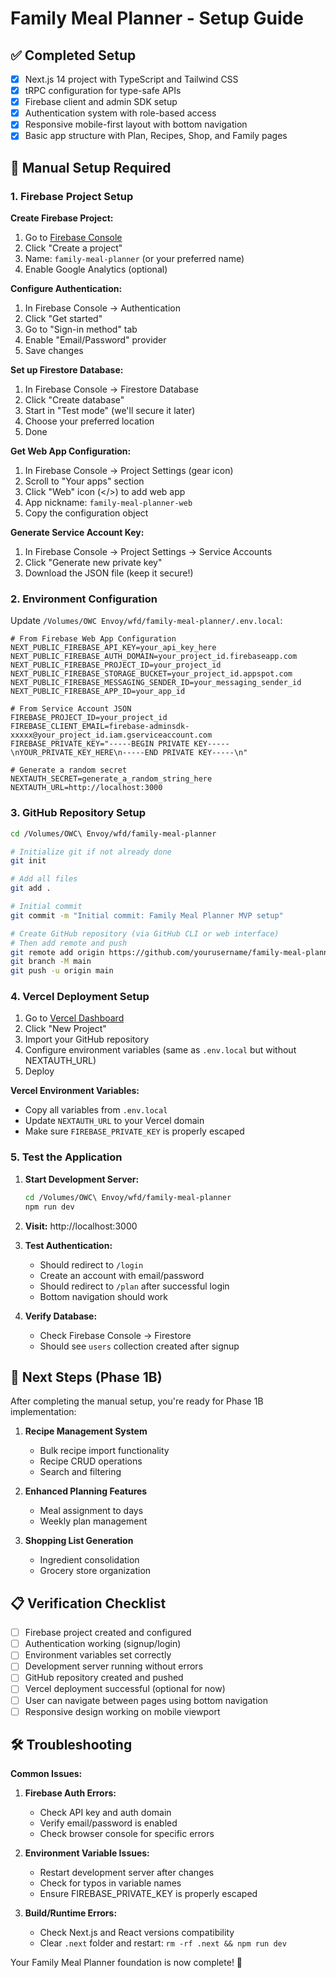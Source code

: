 # Family Meal Planner - Setup Guide

## ✅ Completed Setup

- [x] Next.js 14 project with TypeScript and Tailwind CSS
- [x] tRPC configuration for type-safe APIs
- [x] Firebase client and admin SDK setup
- [x] Authentication system with role-based access
- [x] Responsive mobile-first layout with bottom navigation
- [x] Basic app structure with Plan, Recipes, Shop, and Family pages

## 🔧 Manual Setup Required

### 1. Firebase Project Setup

**Create Firebase Project:**
1. Go to [Firebase Console](https://console.firebase.google.com/)
2. Click "Create a project"
3. Name: `family-meal-planner` (or your preferred name)
4. Enable Google Analytics (optional)

**Configure Authentication:**
1. In Firebase Console → Authentication
2. Click "Get started"
3. Go to "Sign-in method" tab
4. Enable "Email/Password" provider
5. Save changes

**Set up Firestore Database:**
1. In Firebase Console → Firestore Database
2. Click "Create database"
3. Start in "Test mode" (we'll secure it later)
4. Choose your preferred location
5. Done

**Get Web App Configuration:**
1. In Firebase Console → Project Settings (gear icon)
2. Scroll to "Your apps" section
3. Click "Web" icon (</>) to add web app
4. App nickname: `family-meal-planner-web`
5. Copy the configuration object

**Generate Service Account Key:**
1. In Firebase Console → Project Settings → Service Accounts
2. Click "Generate new private key"
3. Download the JSON file (keep it secure!)

### 2. Environment Configuration

Update `/Volumes/OWC Envoy/wfd/family-meal-planner/.env.local`:

```env
# From Firebase Web App Configuration
NEXT_PUBLIC_FIREBASE_API_KEY=your_api_key_here
NEXT_PUBLIC_FIREBASE_AUTH_DOMAIN=your_project_id.firebaseapp.com
NEXT_PUBLIC_FIREBASE_PROJECT_ID=your_project_id
NEXT_PUBLIC_FIREBASE_STORAGE_BUCKET=your_project_id.appspot.com
NEXT_PUBLIC_FIREBASE_MESSAGING_SENDER_ID=your_messaging_sender_id
NEXT_PUBLIC_FIREBASE_APP_ID=your_app_id

# From Service Account JSON
FIREBASE_PROJECT_ID=your_project_id
FIREBASE_CLIENT_EMAIL=firebase-adminsdk-xxxxx@your_project_id.iam.gserviceaccount.com
FIREBASE_PRIVATE_KEY="-----BEGIN PRIVATE KEY-----\nYOUR_PRIVATE_KEY_HERE\n-----END PRIVATE KEY-----\n"

# Generate a random secret
NEXTAUTH_SECRET=generate_a_random_string_here
NEXTAUTH_URL=http://localhost:3000
```

### 3. GitHub Repository Setup

```bash
cd /Volumes/OWC\ Envoy/wfd/family-meal-planner

# Initialize git if not already done
git init

# Add all files
git add .

# Initial commit
git commit -m "Initial commit: Family Meal Planner MVP setup"

# Create GitHub repository (via GitHub CLI or web interface)
# Then add remote and push
git remote add origin https://github.com/yourusername/family-meal-planner.git
git branch -M main
git push -u origin main
```

### 4. Vercel Deployment Setup

1. Go to [Vercel Dashboard](https://vercel.com/dashboard)
2. Click "New Project"
3. Import your GitHub repository
4. Configure environment variables (same as `.env.local` but without NEXTAUTH_URL)
5. Deploy

**Vercel Environment Variables:**
- Copy all variables from `.env.local`
- Update `NEXTAUTH_URL` to your Vercel domain
- Make sure `FIREBASE_PRIVATE_KEY` is properly escaped

### 5. Test the Application

1. **Start Development Server:**
   ```bash
   cd /Volumes/OWC\ Envoy/wfd/family-meal-planner
   npm run dev
   ```

2. **Visit:** http://localhost:3000

3. **Test Authentication:**
   - Should redirect to `/login`
   - Create an account with email/password
   - Should redirect to `/plan` after successful login
   - Bottom navigation should work

4. **Verify Database:**
   - Check Firebase Console → Firestore
   - Should see `users` collection created after signup

## 🚀 Next Steps (Phase 1B)

After completing the manual setup, you're ready for Phase 1B implementation:

1. **Recipe Management System**
   - Bulk recipe import functionality
   - Recipe CRUD operations
   - Search and filtering

2. **Enhanced Planning Features**
   - Meal assignment to days
   - Weekly plan management

3. **Shopping List Generation**
   - Ingredient consolidation
   - Grocery store organization

## 📋 Verification Checklist

- [ ] Firebase project created and configured
- [ ] Authentication working (signup/login)
- [ ] Environment variables set correctly
- [ ] Development server running without errors
- [ ] GitHub repository created and pushed
- [ ] Vercel deployment successful (optional for now)
- [ ] User can navigate between pages using bottom navigation
- [ ] Responsive design working on mobile viewport

## 🛠️ Troubleshooting

**Common Issues:**

1. **Firebase Auth Errors:**
   - Check API key and auth domain
   - Verify email/password is enabled
   - Check browser console for specific errors

2. **Environment Variable Issues:**
   - Restart development server after changes
   - Check for typos in variable names
   - Ensure FIREBASE_PRIVATE_KEY is properly escaped

3. **Build/Runtime Errors:**
   - Check Next.js and React versions compatibility
   - Clear `.next` folder and restart: `rm -rf .next && npm run dev`

Your Family Meal Planner foundation is now complete! 🎉
